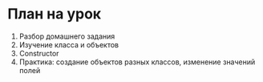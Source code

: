 # План на урок

1. Разбор домашнего задания  
2. Изучение класса и объектов
3. Constructor
4. Практика: создание объектов разных классов, изменение значений полей

